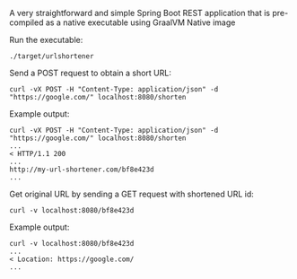 A very straightforward and simple Spring Boot REST application that is pre-compiled as a native executable using GraalVM Native image 

Run the executable:
```shell
./target/urlshortener
```

Send a POST request to obtain a short URL:
```shell
curl -vX POST -H "Content-Type: application/json" -d "https://google.com/" localhost:8080/shorten
```

Example output:
```
curl -vX POST -H "Content-Type: application/json" -d "https://google.com/" localhost:8080/shorten
...
< HTTP/1.1 200
...
http://my-url-shortener.com/bf8e423d
...
```

Get original URL by sending a GET request with shortened URL id:
```shell
curl -v localhost:8080/bf8e423d
```

Example output:
```
curl -v localhost:8080/bf8e423d
...
< Location: https://google.com/
...
```